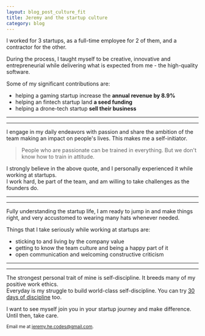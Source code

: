 ```yaml
---
layout: blog_post_culture_fit
title: Jeremy and the startup culture
category: blog
---
```


I worked for 3 startups, as a full-time employee for 2 of them, and a contractor for the other.

During the process, I taught myself to be creative, innovative and entrepreneurial while delivering what is expected from me - the high-quality software.

Some of my significant contributions are:
- helping a gaming startup increase the __annual revenue by 8.9%__
- helping an fintech startup land __a seed funding__
- helping a drone-tech startup __sell their business__

***
---
I engage in my daily endeavors with passion and share the ambition of the team making an impact on people's lives. This makes me a self-initiator.

> People who are passionate can be trained in everything. But we don't know how to train in attitude.

I strongly believe in the above quote, and I personally experienced it while working at startups.  
I work hard, be part of the team, and am willing to take challenges as the founders do.

***
---
Fully understanding the startup life, I am ready to jump in and make things right, and very accustomed to wearing many hats whenever needed.

Things that I take seriously while working at startups are:
- sticking to and living by the company value
- getting to know the team culture and being a happy part of it
- open communication and welcoming constructive criticism

***
---
The strongest personal trait of mine is self-discipline. It breeds many of my positive work ethics.  
Everyday is my struggle to build world-class self-discipline. You can try <a href="https://30daysofdiscipline.com">30 days of discipline</a> too.

I want to see myself join you in your startup journey and make difference.  
Until then, take care.

<small>Email me at <a href="mailto:jeremy.he.codes@gmail.com">jeremy.he.codes@gmail.com</a>.</small>

